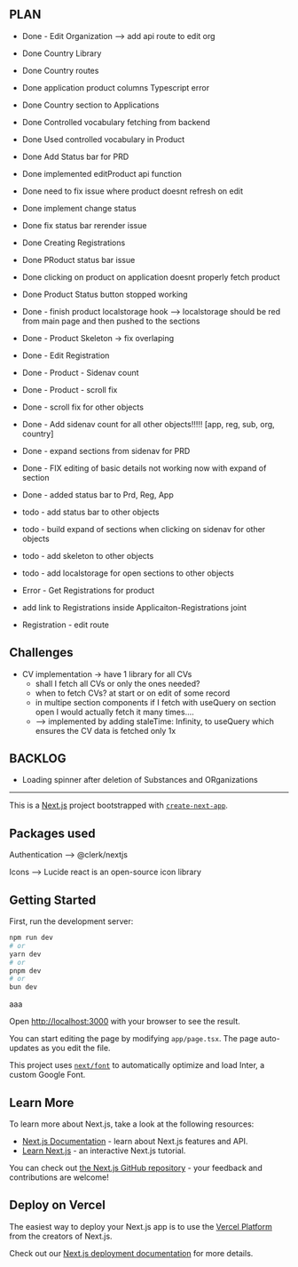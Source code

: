 ## PLAN

- Done - Edit Organization --> add api route to edit org
- Done Country Library
- Done Country routes
- Done application product columns Typescript error
- Done Country section to Applications
- Done Controlled vocabulary fetching from backend
- Done Used controlled vocabulary in Product
- Done Add Status bar for PRD
- Done implemented editProduct api function
- Done need to fix issue where product doesnt refresh on edit
- Done implement change status
- Done fix status bar rerender issue
- Done Creating Registrations
- Done PRoduct status bar issue
- Done clicking on product on application doesnt properly fetch product
- Done Product Status button stopped working
- Done - finish product localstorage hook --> localstorage should be red from main page and then pushed to the sections
- Done - Product Skeleton -> fix overlaping
- Done - Edit Registration
- Done - Product - Sidenav count
- Done - Product - scroll fix
- Done - scroll fix for other objects
- Done - Add sidenav count for all other objects!!!!! [app, reg, sub, org, country]
- Done - expand sections from sidenav for PRD
- Done - FIX editing of basic details not working now with expand of section
- Done - added status bar to Prd, Reg, App
- todo - add status bar to other objects
- todo - build expand of sections when clicking on sidenav for other objects
- todo - add skeleton to other objects
- todo - add localstorage for open sections to other objects
- Error - Get Registrations for product
- add link to Registrations inside Applicaiton-Registrations joint

- Registration - edit route

## Challenges

- CV implementation -> have 1 library for all CVs
  - shall I fetch all CVs or only the ones needed?
  - when to fetch CVs? at start or on edit of some record
  - in multipe section components if I fetch with useQuery on section open I would actually fetch it many times....
  - --> implemented by adding staleTime: Infinity, to useQuery which ensures the CV data is fetched only 1x

## BACKLOG

- Loading spinner after deletion of Substances and ORganizations

---

This is a [Next.js](https://nextjs.org/) project bootstrapped with [`create-next-app`](https://github.com/vercel/next.js/tree/canary/packages/create-next-app).

## Packages used

Authentication --> @clerk/nextjs

Icons --> Lucide react is an open-source icon library

## Getting Started

First, run the development server:

```bash
npm run dev
# or
yarn dev
# or
pnpm dev
# or
bun dev
```

aaa

Open [http://localhost:3000](http://localhost:3000) with your browser to see the result.

You can start editing the page by modifying `app/page.tsx`. The page auto-updates as you edit the file.

This project uses [`next/font`](https://nextjs.org/docs/basic-features/font-optimization) to automatically optimize and load Inter, a custom Google Font.

## Learn More

To learn more about Next.js, take a look at the following resources:

- [Next.js Documentation](https://nextjs.org/docs) - learn about Next.js features and API.
- [Learn Next.js](https://nextjs.org/learn) - an interactive Next.js tutorial.

You can check out [the Next.js GitHub repository](https://github.com/vercel/next.js/) - your feedback and contributions are welcome!

## Deploy on Vercel

The easiest way to deploy your Next.js app is to use the [Vercel Platform](https://vercel.com/new?utm_medium=default-template&filter=next.js&utm_source=create-next-app&utm_campaign=create-next-app-readme) from the creators of Next.js.

Check out our [Next.js deployment documentation](https://nextjs.org/docs/deployment) for more details.
